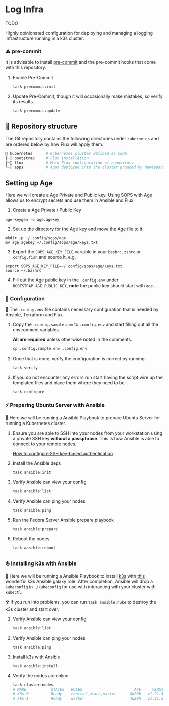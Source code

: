 # Log Infra

TODO

Highly opinionated configuration for deploying and managing a logging infrastructure running in a k3s cluster.

### ⚠️ pre-commit

It is advisable to install [pre-commit](https://pre-commit.com/) and the pre-commit hooks that come with this repository.

1. Enable Pre-Commit

    ```sh
    task precommit:init
    ```

2. Update Pre-Commit, though it will occasionally make mistakes, so verify its results.

    ```sh
    task precommit:update
    ```

## 📂 Repository structure

The Git repository contains the following directories under `kubernetes` and are ordered below by how Flux will apply them.

```sh
📁 kubernetes      # Kubernetes cluster defined as code
├─📁 bootstrap     # Flux installation
├─📁 flux          # Main Flux configuration of repository
└─📁 apps          # Apps deployed into the cluster grouped by namespace
```

## Setting up Age

Here we will create a Age Private and Public key. Using SOPS with Age allows us to encrypt secrets and use them in Ansible and Flux.

1. Create a Age Private / Public Key

```
age-keygen -o age.agekey
```

2. Set up the directory for the Age key and move the Age file to it

```
mkdir -p ~/.config/sops/age
mv age.agekey ~/.config/sops/age/keys.txt
```

3. Export the `SOPS_AGE_KEY_FILE` variable in your `bashrc`, `zshrc` or `config.fish` and source it, e.g.

```
export SOPS_AGE_KEY_FILE=~/.config/sops/age/keys.txt
source ~/.bashrc
```

4. Fill out the Age public key in the `.config.env` under `BOOTSTRAP_AGE_PUBLIC_KEY`, __note__ the public key should
start with `age` ...


### 📄 Configuration

📍 The `.config.env` file contains necessary configuration that is needed by Ansible, Terraform and Flux.

1. Copy the `.config.sample.env` to `.config.env` and start filling out all the environment variables.

    **All are required** unless otherwise noted in the comments.

    ```sh
    cp .config.sample.env .config.env
    ```

2. Once that is done, verify the configuration is correct by running:

    ```sh
    task verify
    ```

3. If you do not encounter any errors run start having the script wire up the templated files and place them where they need to be.

    ```sh
    task configure
    ```

### ⚡ Preparing Ubuntu Server with Ansible

📍 Here we will be running a Ansible Playbook to prepare Ubuntu Server for running a Kubernetes cluster.


1. Ensure you are able to SSH into your nodes from your workstation using a private SSH key **without a passphrase**. This is how Ansible is able to connect to your remote nodes.

   [How to configure SSH key-based authentication](https://www.digitalocean.com/community/tutorials/how-to-configure-ssh-key-based-authentication-on-a-linux-server)

2. Install the Ansible deps

    ```sh
    task ansible:init
    ```

3. Verify Ansible can view your config

    ```sh
    task ansible:list
    ```

4. Verify Ansible can ping your nodes

    ```sh
    task ansible:ping
    ```

5. Run the Fedora Server Ansible prepare playbook

    ```sh
    task ansible:prepare
    ```

6. Reboot the nodes

    ```sh
    task ansible:reboot
    ```

### ⛵ Installing k3s with Ansible

📍 Here we will be running a Ansible Playbook to install [k3s](https://k3s.io/) with [this](https://galaxy.ansible.com/xanmanning/k3s) wonderful k3s Ansible galaxy role. After completion, Ansible will drop a `kubeconfig` in `./kubeconfig` for use with interacting with your cluster with `kubectl`.

☢️ If you run into problems, you can run `task ansible:nuke` to destroy the k3s cluster and start over.

1. Verify Ansible can view your config

    ```sh
    task ansible:list
    ```

2. Verify Ansible can ping your nodes

    ```sh
    task ansible:ping
    ```

3. Install k3s with Ansible

    ```sh
    task ansible:install
    ```

4. Verify the nodes are online

    ```sh
    task cluster:nodes
    # NAME           STATUS   ROLES                       AGE     VERSION
    # k8s-0          Ready    control-plane,master      4d20h   v1.21.5+k3s1
    # k8s-1          Ready    worker                    4d20h   v1.21.5+k3s1
    ```
